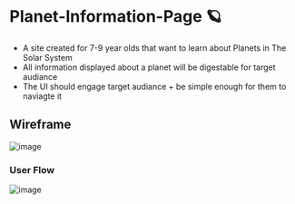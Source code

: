 # Planet-Information-Page 🪐
- A site created for 7-9 year olds that want to learn about Planets in The Solar System
- All information displayed about a planet will be digestable for target audiance
- The UI should engage target audiance + be simple enough for them to naviagte it

## Wireframe
![image](https://user-images.githubusercontent.com/110840345/206168883-2394f9ba-c916-403f-8b9c-c0f8e3c906d3.png)

### User Flow
![image](https://user-images.githubusercontent.com/110840345/206174980-9c466c07-838e-466c-b094-099ce3492cd3.png)

